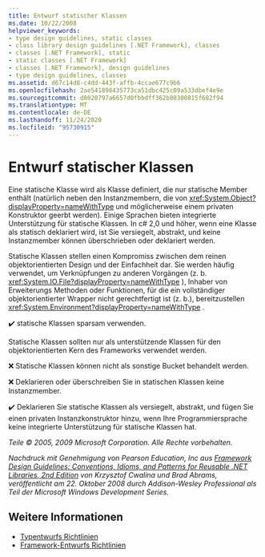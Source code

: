 ```yaml
---
title: Entwurf statischer Klassen
ms.date: 10/22/2008
helpviewer_keywords:
- type design guidelines, static classes
- class library design guidelines [.NET Framework], classes
- classes [.NET Framework], static
- static classes [.NET Framework]
- classes [.NET Framework], design guidelines
- type design guidelines, classes
ms.assetid: d67c14d8-c4dd-443f-affb-4ccae677c9b6
ms.openlocfilehash: 2ae541898435773ca51dbc425c09a533dbef4e9e
ms.sourcegitcommit: d8020797a6657d0fbbdff362b80300815f682f94
ms.translationtype: MT
ms.contentlocale: de-DE
ms.lasthandoff: 11/24/2020
ms.locfileid: "95730915"
---
```

# <a name="static-class-design"></a>Entwurf statischer Klassen

Eine statische Klasse wird als Klasse definiert, die nur statische Member enthält (natürlich neben den Instanzmembern, die von <xref:System.Object?displayProperty=nameWithType> und möglicherweise einem privaten Konstruktor geerbt werden). Einige Sprachen bieten integrierte Unterstützung für statische Klassen. In c# 2,0 und höher, wenn eine Klasse als statisch deklariert wird, ist Sie versiegelt, abstrakt, und keine Instanzmember können überschrieben oder deklariert werden.

 Statische Klassen stellen einen Kompromiss zwischen dem reinen objektorientierten Design und der Einfachheit dar. Sie werden häufig verwendet, um Verknüpfungen zu anderen Vorgängen (z. b. <xref:System.IO.File?displayProperty=nameWithType> ), Inhaber von Erweiterungs Methoden oder Funktionen, für die ein vollständiger objektorientierter Wrapper nicht gerechtfertigt ist (z. b.), bereitzustellen <xref:System.Environment?displayProperty=nameWithType> .

 ✔️ statische Klassen sparsam verwenden.

 Statische Klassen sollten nur als unterstützende Klassen für den objektorientierten Kern des Frameworks verwendet werden.

 ❌ Statische Klassen können nicht als sonstige Bucket behandelt werden.

 ❌ Deklarieren oder überschreiben Sie in statischen Klassen keine Instanzmember.

 ✔️ Deklarieren Sie statische Klassen als versiegelt, abstrakt, und fügen Sie einen privaten Instanzkonstruktor hinzu, wenn Ihre Programmiersprache keine integrierte Unterstützung für statische Klassen hat.

 *Teile © 2005, 2009 Microsoft Corporation. Alle Rechte vorbehalten.*

 *Nachdruck mit Genehmigung von Pearson Education, Inc aus [Framework Design Guidelines: Conventions, Idioms, and Patterns for Reusable .NET Libraries, 2nd Edition](https://www.informit.com/store/framework-design-guidelines-conventions-idioms-and-9780321545619) von Krzysztof Cwalina und Brad Abrams, veröffentlicht am 22. Oktober 2008 durch Addison-Wesley Professional als Teil der Microsoft Windows Development Series.*

## <a name="see-also"></a>Weitere Informationen

- [Typentwurfs Richtlinien](type.md)
- [Framework-Entwurfs Richtlinien](index.md)
